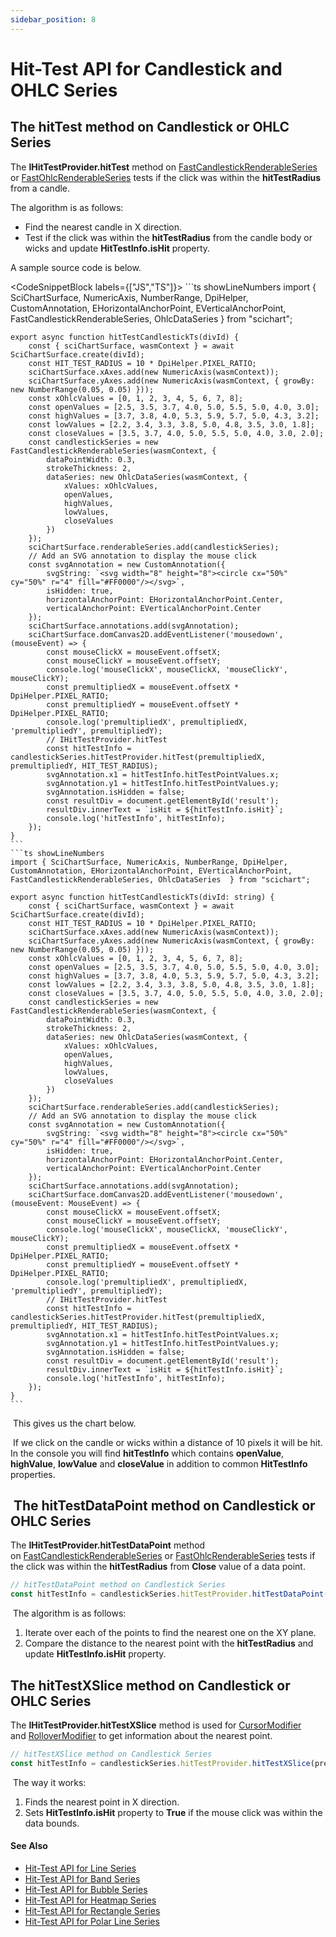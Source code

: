 ```yaml
---
sidebar_position: 8
---
```


# Hit-Test API for Candlestick and OHLC Series

The hitTest method on Candlestick or OHLC Series
------------------------------------------------

The **IHitTestProvider.hitTest** method on [FastCandlestickRenderableSeries](/2d-charts/chart-types/fast-candlestick-renderable-series) or [FastOhlcRenderableSeries](/2d-charts/chart-types/fast-ohlc-renderable-series) tests if the click was within the **hitTestRadius** from a candle.

The algorithm is as follows:

*   Find the nearest candle in X direction.
*   Test if the click was within the **hitTestRadius** from the candle body or wicks and update **HitTestInfo.isHit** property.

A sample source code is below.

<CodeSnippetBlock labels={["JS","TS"]}>
    ```ts showLineNumbers
    import { SciChartSurface, NumericAxis, NumberRange, DpiHelper, CustomAnnotation, EHorizontalAnchorPoint, EVerticalAnchorPoint, FastCandlestickRenderableSeries, OhlcDataSeries  } from "scichart";

    export async function hitTestCandlestickTs(divId) {
        const { sciChartSurface, wasmContext } = await SciChartSurface.create(divId);
        const HIT_TEST_RADIUS = 10 * DpiHelper.PIXEL_RATIO;
        sciChartSurface.xAxes.add(new NumericAxis(wasmContext));
        sciChartSurface.yAxes.add(new NumericAxis(wasmContext, { growBy: new NumberRange(0.05, 0.05) }));
        const xOhlcValues = [0, 1, 2, 3, 4, 5, 6, 7, 8];
        const openValues = [2.5, 3.5, 3.7, 4.0, 5.0, 5.5, 5.0, 4.0, 3.0];
        const highValues = [3.7, 3.8, 4.0, 5.3, 5.9, 5.7, 5.0, 4.3, 3.2];
        const lowValues = [2.2, 3.4, 3.3, 3.8, 5.0, 4.8, 3.5, 3.0, 1.8];
        const closeValues = [3.5, 3.7, 4.0, 5.0, 5.5, 5.0, 4.0, 3.0, 2.0];
        const candlestickSeries = new FastCandlestickRenderableSeries(wasmContext, {
            dataPointWidth: 0.3,
            strokeThickness: 2,
            dataSeries: new OhlcDataSeries(wasmContext, {
                xValues: xOhlcValues,
                openValues,
                highValues,
                lowValues,
                closeValues
            })
        });
        sciChartSurface.renderableSeries.add(candlestickSeries);
        // Add an SVG annotation to display the mouse click
        const svgAnnotation = new CustomAnnotation({
            svgString: `<svg width="8" height="8"><circle cx="50%" cy="50%" r="4" fill="#FF0000"/></svg>`,
            isHidden: true,
            horizontalAnchorPoint: EHorizontalAnchorPoint.Center,
            verticalAnchorPoint: EVerticalAnchorPoint.Center
        });
        sciChartSurface.annotations.add(svgAnnotation);
        sciChartSurface.domCanvas2D.addEventListener('mousedown', (mouseEvent) => {
            const mouseClickX = mouseEvent.offsetX;
            const mouseClickY = mouseEvent.offsetY;
            console.log('mouseClickX', mouseClickX, 'mouseClickY', mouseClickY);
            const premultipliedX = mouseEvent.offsetX * DpiHelper.PIXEL_RATIO;
            const premultipliedY = mouseEvent.offsetY * DpiHelper.PIXEL_RATIO;
            console.log('premultipliedX', premultipliedX, 'premultipliedY', premultipliedY);
            // IHitTestProvider.hitTest
            const hitTestInfo = candlestickSeries.hitTestProvider.hitTest(premultipliedX, premultipliedY, HIT_TEST_RADIUS);
            svgAnnotation.x1 = hitTestInfo.hitTestPointValues.x;
            svgAnnotation.y1 = hitTestInfo.hitTestPointValues.y;
            svgAnnotation.isHidden = false;
            const resultDiv = document.getElementById('result');
            resultDiv.innerText = `isHit = ${hitTestInfo.isHit}`;
            console.log('hitTestInfo', hitTestInfo);
        });
    }
    ```
    ```ts showLineNumbers
    import { SciChartSurface, NumericAxis, NumberRange, DpiHelper, CustomAnnotation, EHorizontalAnchorPoint, EVerticalAnchorPoint, FastCandlestickRenderableSeries, OhlcDataSeries  } from "scichart";

    export async function hitTestCandlestickTs(divId: string) {
        const { sciChartSurface, wasmContext } = await SciChartSurface.create(divId);
        const HIT_TEST_RADIUS = 10 * DpiHelper.PIXEL_RATIO;
        sciChartSurface.xAxes.add(new NumericAxis(wasmContext));
        sciChartSurface.yAxes.add(new NumericAxis(wasmContext, { growBy: new NumberRange(0.05, 0.05) }));
        const xOhlcValues = [0, 1, 2, 3, 4, 5, 6, 7, 8];
        const openValues = [2.5, 3.5, 3.7, 4.0, 5.0, 5.5, 5.0, 4.0, 3.0];
        const highValues = [3.7, 3.8, 4.0, 5.3, 5.9, 5.7, 5.0, 4.3, 3.2];
        const lowValues = [2.2, 3.4, 3.3, 3.8, 5.0, 4.8, 3.5, 3.0, 1.8];
        const closeValues = [3.5, 3.7, 4.0, 5.0, 5.5, 5.0, 4.0, 3.0, 2.0];
        const candlestickSeries = new FastCandlestickRenderableSeries(wasmContext, {
            dataPointWidth: 0.3,
            strokeThickness: 2,
            dataSeries: new OhlcDataSeries(wasmContext, {
                xValues: xOhlcValues,
                openValues,
                highValues,
                lowValues,
                closeValues
            })
        });
        sciChartSurface.renderableSeries.add(candlestickSeries);
        // Add an SVG annotation to display the mouse click
        const svgAnnotation = new CustomAnnotation({
            svgString: `<svg width="8" height="8"><circle cx="50%" cy="50%" r="4" fill="#FF0000"/></svg>`,
            isHidden: true,
            horizontalAnchorPoint: EHorizontalAnchorPoint.Center,
            verticalAnchorPoint: EVerticalAnchorPoint.Center
        });
        sciChartSurface.annotations.add(svgAnnotation);
        sciChartSurface.domCanvas2D.addEventListener('mousedown', (mouseEvent: MouseEvent) => {
            const mouseClickX = mouseEvent.offsetX;
            const mouseClickY = mouseEvent.offsetY;
            console.log('mouseClickX', mouseClickX, 'mouseClickY', mouseClickY);
            const premultipliedX = mouseEvent.offsetX * DpiHelper.PIXEL_RATIO;
            const premultipliedY = mouseEvent.offsetY * DpiHelper.PIXEL_RATIO;
            console.log('premultipliedX', premultipliedX, 'premultipliedY', premultipliedY);
            // IHitTestProvider.hitTest
            const hitTestInfo = candlestickSeries.hitTestProvider.hitTest(premultipliedX, premultipliedY, HIT_TEST_RADIUS);
            svgAnnotation.x1 = hitTestInfo.hitTestPointValues.x;
            svgAnnotation.y1 = hitTestInfo.hitTestPointValues.y;
            svgAnnotation.isHidden = false;
            const resultDiv = document.getElementById('result');
            resultDiv.innerText = `isHit = ${hitTestInfo.isHit}`;
            console.log('hitTestInfo', hitTestInfo);
        });
    }
    ```
</CodeSnippetBlock>

 This gives us the chart below.

<CenteredImageWrapper
    src="/images/HitTestApi_candlestick-chart1.png"
/>

 If we click on the candle or wicks within a distance of 10 pixels it will be hit. In the console you will find **hitTestInfo** which contains **openValue**, **highValue**, **lowValue** and **closeValue** in addition to common **HitTestInfo** properties.

 The hitTestDataPoint method on Candlestick or OHLC Series
----------------------------------------------------------

The **IHitTestProvider.hitTestDataPoint** method on [FastCandlestickRenderableSeries](/2d-charts/chart-types/fast-candlestick-renderable-series) or [FastOhlcRenderableSeries](/2d-charts/chart-types/fast-ohlc-renderable-series) tests if the click was within the **hitTestRadius** from **Close** value of a data point.

```ts
// hitTestDataPoint method on Candlestick Series
const hitTestInfo = candlestickSeries.hitTestProvider.hitTestDataPoint(premultipliedX, premultipliedY, HIT\_TEST\_RADIUS);
```

 The algorithm is as follows:

1.  Iterate over each of the points to find the nearest one on the XY plane.
2.  Compare the distance to the nearest point with the **hitTestRadius** and update **HitTestInfo.isHit** property.

The hitTestXSlice method on Candlestick or OHLC Series
------------------------------------------------------

The **IHitTestProvider.hitTestXSlice** method is used for [CursorModifier](/2d-charts/chart-modifier-api/cursor-modifier/cursor-modifier-overview) and [RolloverModifier](/2d-charts/chart-modifier-api/rollover-modifier) to get information about the nearest point.

```ts
// hitTestXSlice method on Candlestick Series
const hitTestInfo = candlestickSeries.hitTestProvider.hitTestXSlice(premultipliedX, premultipliedY);
```

 The way it works:

1.  Finds the nearest point in X direction.
2.  Sets **HitTestInfo.isHit** property to **True** if the mouse click was within the data bounds.

#### See Also

* [Hit-Test API for Line Series](/2d-charts/chart-types/hit-test-api/fast-line-renderable-series)
* [Hit-Test API for Band Series](/2d-charts/chart-types/hit-test-api/fast-band-renderable-series)
* [Hit-Test API for Bubble Series](/2d-charts/chart-types/hit-test-api/fast-bubble-renderable-series)
* [Hit-Test API for Heatmap Series](/2d-charts/chart-types/hit-test-api/uniform-heatmap-renderable-series)
* [Hit-Test API for Rectangle Series](/2d-charts/chart-types/hit-test-api/fast-rectangle-renderable-series)
* [Hit-Test API for Polar Line Series](/2d-charts/chart-types/hit-test-api/polar-line-renderable-series)
